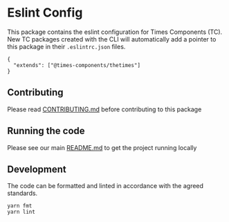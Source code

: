 # Eslint Config

This package contains the eslint configuration for Times Components (TC). New TC
packages created with the CLI will automatically add a pointer to this package
in their `.eslintrc.json` files.

```
{
  "extends": ["@times-components/thetimes"]
}
```

## Contributing

Please read [CONTRIBUTING.md](./CONTRIBUTING.md) before contributing to this
package

## Running the code

Please see our main [README.md](../README.md) to get the project running locally

## Development

The code can be formatted and linted in accordance with the agreed standards.

```
yarn fmt
yarn lint
```
